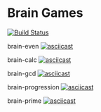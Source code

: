 # Brain Games
[![Build Status](https://travis-ci.com/odessit-qwerty/python-project-lvl1.svg?branch=master)](https://travis-ci.com/odessit-qwerty/python-project-lvl1)

brain-even
[![asciicast](https://asciinema.org/a/VknISnKPStp6ETjn7iWsvBz0J.svg)](https://asciinema.org/a/VknISnKPStp6ETjn7iWsvBz0J)

brain-calc
[![asciicast](https://asciinema.org/a/YwEdePrwMRjp52fezJvHRnB6g.svg)](https://asciinema.org/a/YwEdePrwMRjp52fezJvHRnB6g)

brain-gcd
[![asciicast](https://asciinema.org/a/g6mZthhHQOoHWQGXbj8Pl9ST3.svg)](https://asciinema.org/a/g6mZthhHQOoHWQGXbj8Pl9ST3)

brain-progression
[![asciicast](https://asciinema.org/a/7K5r2qLvczGs4Er7FAmDWDiph.svg)](https://asciinema.org/a/7K5r2qLvczGs4Er7FAmDWDiph)

brain-prime
[![asciicast](https://asciinema.org/a/SgWyaI88QAThINTQEvOMWUejQ.svg)](https://asciinema.org/a/SgWyaI88QAThINTQEvOMWUejQ)
